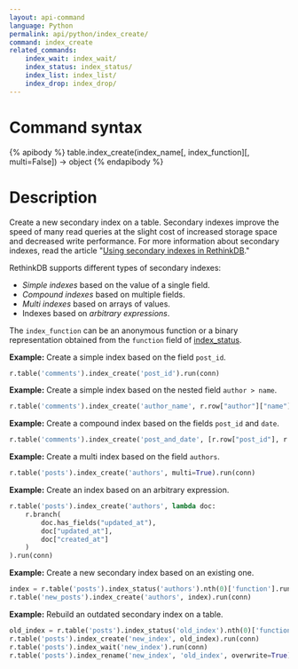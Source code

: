 ```yaml
---
layout: api-command
language: Python
permalink: api/python/index_create/
command: index_create
related_commands:
    index_wait: index_wait/
    index_status: index_status/
    index_list: index_list/
    index_drop: index_drop/
---
```


# Command syntax #

{% apibody %}
table.index_create(index_name[, index_function][, multi=False]) &rarr; object
{% endapibody %}

# Description #

Create a new secondary index on a table. Secondary indexes improve the speed of many read queries at the slight cost of increased storage space and decreased write performance. For more information about secondary indexes, read the article "[Using secondary indexes in RethinkDB](/docs/secondary-indexes/)."

RethinkDB supports different types of secondary indexes:

- *Simple indexes* based on the value of a single field.
- *Compound indexes* based on multiple fields.
- *Multi indexes* based on arrays of values.
- Indexes based on *arbitrary expressions*.

The `index_function` can be an anonymous function or a binary representation obtained from the `function` field of [index_status](/api/python/index_status).

__Example:__ Create a simple index based on the field `post_id`.

```py
r.table('comments').index_create('post_id').run(conn)
```
__Example:__ Create a simple index based on the nested field `author > name`.


```py
r.table('comments').index_create('author_name', r.row["author"]["name"]).run(conn)
```


__Example:__ Create a compound index based on the fields `post_id` and `date`.

```py
r.table('comments').index_create('post_and_date', [r.row["post_id"], r.row["date"]]).run(conn)
```
__Example:__ Create a multi index based on the field `authors`.

```py
r.table('posts').index_create('authors', multi=True).run(conn)
```

__Example:__ Create an index based on an arbitrary expression.

```py
r.table('posts').index_create('authors', lambda doc:
    r.branch(
        doc.has_fields("updated_at"),
        doc["updated_at"],
        doc["created_at"]
    )
).run(conn)
```

__Example:__ Create a new secondary index based on an existing one.

```py
index = r.table('posts').index_status('authors').nth(0)['function'].run(conn)
r.table('new_posts').index_create('authors', index).run(conn)
```

__Example:__ Rebuild an outdated secondary index on a table.

```py
old_index = r.table('posts').index_status('old_index').nth(0)['function'].run(conn)
r.table('posts').index_create('new_index', old_index).run(conn)
r.table('posts').index_wait('new_index').run(conn)
r.table('posts').index_rename('new_index', 'old_index', overwrite=True).run(conn)
```
